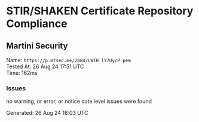 # STIR/SHAKEN Certificate Repository Compliance

## Martini Security

Name: `https://p.mtsec.me/2884/LWTH_lY7UycP.pem`\
Tested At: 26 Aug 24 17:51 UTC\
Time: 162ms

### Issues

no warning, or error, or notice date level issues were found

Generated: 26 Aug 24 18:03 UTC